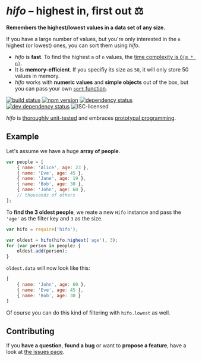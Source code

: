 # *hifo* – highest in, first out ⚖

**Remembers the highest/lowest values in a data set of any size.**

If you have a large number of values, but you're only interested in the `n` highest (or lowest) ones, you can sort them using *hifo*.

- *hifo* is **fast**. To find the highest `m` of `n` values, the [time complexity is `O(m * n)`](https://en.wikipedia.org/wiki/Time_complexity#Linear_time).
- It is **memory-efficient**. If you specifiy its size as `50`, it will only store 50 values in memory.
- *hifo* works with **numeric values** and **simple objects** out of the box, but you can pass your own [`sort` function](#todo).

[![build status](https://img.shields.io/travis/derhuerst/hifo.svg)](https://travis-ci.org/derhuerst/hifo)
[![npm version](https://img.shields.io/npm/v/hifo.svg)](https://www.npmjs.com/package/hifo)
[![dependency status](https://img.shields.io/david/derhuerst/hifo.svg)](https://david-dm.org/derhuerst/hifo)
[![dev dependency status](https://img.shields.io/david/dev/derhuerst/hifo.svg)](https://david-dm.org/derhuerst/hifo#info=devDependencies)
![ISC-licensed](https://img.shields.io/github/license/derhuerst/hifo.svg)

*hifo* is [thoroughly unit-tested](test/) and embraces [prototypal programming](http://davidwalsh.name/javascript-objects-deconstruction#simpler-object-object).



## Example

Let's assume we have a huge **array of people**.

```javascript
var people = [
	{ name: 'Alice', age: 23 },
	{ name: 'Eve', age: 45 },
	{ name: 'Jane', age: 19 },
	{ name: 'Bob', age: 30 },
	{ name: 'John', age: 60 },
	// thousands of others
];
```

To **find the 3 oldest people**, we reate a new `Hifo` instance and pass the `'age'` as the filter key and `3` as the size.

```javascript
var hifo = require('hifo');

var oldest = hifo(hifo.highest('age'), 3);
for (var person in people) {
	oldest.add(person);
}
```

`oldest.data` will now look like this:

```javascript
[
	{ name: 'John', age: 60 },
	{ name: 'Eve', age: 45 },
	{ name: 'Bob', age: 30 }
]
```

Of course you can do this kind of filtering with `hifo.lowest` as well.



## Contributing

If you **have a question**, **found a bug** or want to **propose a feature**, have a look at [the issues page](https://github.com/derhuerst/hifo/issues).
